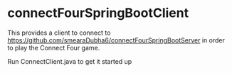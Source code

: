 # connectFourSpringBootClient

This provides a client to connect to https://github.com/smearaDubha6/connectFourSpringBootServer 
in order to play the Connect Four game.

Run ConnectClient.java to get it started up
